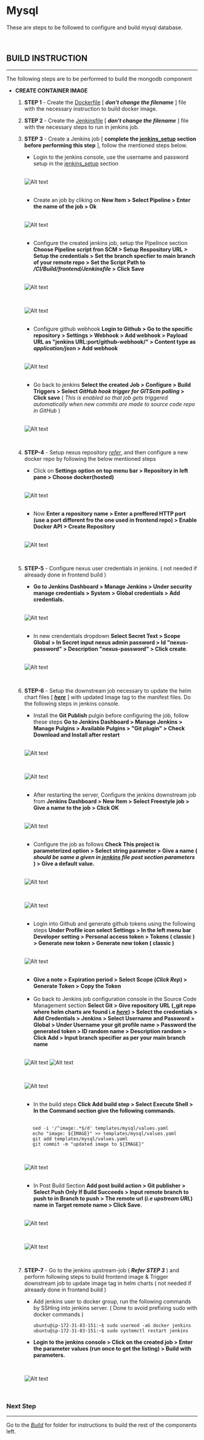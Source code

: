 # Mysql

These are steps to be followed to configure and build mysql database.

</br>

## BUILD INSTRUCTION
---

The following steps are to be performed to build the mongodb component

- **CREATE CONTAINER IMAGE**

    1. **STEP 1** - Create the [Dockerfile](Dockerfile) [ **_don't change the filename_** ] file with the necessary instruction to build docker image. 

    2. **STEP 2** - Create the [Jenkinsfile](Jenkinsfile) [ **_don't change the filename_** ] file with the necessary steps to run in jenkins job.

    2. **STEP 3** -  Create a Jenkins job [ **complete the [jenkins_setup](../../CD) section before performing this step** ], follow the mentioned steps below.

        - Login to the jenkins console, use the username and password setup in the [jenkins_setup](../Images/../../CD) section

        </br>

        ![Alt text](../Images/jenkins-login.png)

        </br>
        
        - Create an job by cliking on **New Item > Select Pipeline > Enter the name of the job > Ok**
        
        </br>

        ![Alt text](../Images/jenkins-job.png)

        </br>

        - Configure the created jenkins job, setup the Pipelince section **Choose Pipeline script fron SCM > Setup Respository URL > Setup the credentials > Set the branch specfier to main branch of your remote repo > Set the Script Path to _/CI/Build/frontend/Jenkinsfile_ > Click Save**

        </br>
        
        ![Alt text](../Images/job-config1.png)

        </br>

        ![Alt text](../Images/jenkins-config2.png)

        </br>

        - Configure github webhook **Login to Github > Go to the specific repository > Settings > Webhook > Add webhook > Payload URL as "jenkins URL:port/github-webhook/" > Content type as _application/json_ > Add webhook**

        </br>


        ![Alt text](../Images/git-webhook1.png)

        </br>

        - Go back to jenkins **Select the created Job > Configure > Build Triggers > Select _GitHub hook trigger for GITScm polling_ > Click save**  ( _This is enabled so that job gets triggered automatically when new commits are made to source code repo in GitHub_ )
        
        </br>

        ![Alt text](../Images/jenkins-webhook-config.png)

        </br>

    4. **STEP-4** - Setup nexus repository [_refer_](../../CD), and then configure a new docker repo by following the below mentioned steps 

        -  Click on **Settings option on top menu bar >   Repository in left pane > Choose docker(hosted)**

         </br>

         ![Alt text](../Images/nexus-create-docker-repository.png)

         </br>

        -  Now **Enter a repository name > Enter a preffered HTTP port (use a port different fro the one used in frontend repo) > Enable Docker API > Create Repository**

        </br>

         ![Alt text](../Images/nexus-docker-repo-config.png)

         </br>
 

    2. **STEP-5** - Configure nexus user credentials in jenkins. ( not needed if alreaady done in frontend build ) 

        - **Go to Jenkins Dashboard > Manage Jenkins > Under security manage credentials > System > Global credentials > Add credentials.** 

        </br>

        ![Alt text](../Images/jenkins-nexus-crenditials.png)

        </br>

        - In new crendentials dropdown **Select Secret Text > Scope Global > In Secret input nexus admin password > Id "nexus-password" > Description "nexus-password" > Click create**.
        
        </br>

        ![Alt text](../Images/jenkins-nexus-crenditials-config.png)

        
        </br>

    2. **STEP-6** - Setup the downstream job necessary to update the helm chart files [ [**_here_**](https://github.com/sai-harsha-dev/DevOps_Project_HelmChart.git) ] with updated Image tag to the manifest files. Do the following steps in jenkins console.
        
        -  Install the **Git Publish** pulgin before configuring the job, follow these steps **Go to Jenkins Dashboard > Manage Jenkins > Manage Pulgins > Available Pulgins > "Git plugin" >
        Check Download and Install after restart**

        </br>

        ![Alt text](../Images/jenkins-pulgin.png)

        </br>

        ![Alt text](../Images/jenkins-gitplugin.png)
        
        </br>
 

        -  After restarting the server, Configure the jenkins downstream job from **Jenkins Dashboard > New Item > Select Freestyle job > Give a name to the job > Click OK**

        </br>

        ![Alt text](../Images/jenkins-job2.png)

        </br>

        - Configure the job as follows **Check This project is parameterized option > Select string parameter > Give a name ( _should be same a given in [jenkins](Jenkinsfile) file post section parameters_ ) > Give a default value.**

        </br>

        ![Alt text](../Images/parameter-name.png) 
        
        </br>


        ![Alt text](../Images/jenkins-job2.png)

        </br>

        - Login into Github and generate github tokens using the following steps **Under Profile icon select Settings > In the left menu bar Developer setting > Personal access token > Tokens ( classic ) > Generate new token > Generate new token ( classic )**

        </br>

        ![Alt text](../Images/jenkins-job2-config2.png)

        </br>

        - **Give a note > Expiration period > Select Scope (_Click Rep_) > Generate Token > Copy the Token**

        </br>

        - Go back to Jenkins job configuration console in the Source Code Management section **Select Git > Give repository URL (_git repo where helm charts are found i.e [**_here_**](https://github.com/sai-harsha-dev/DevOps_Project_HelmChart.git)) > Select the credentials > Add Credentials > Jenkins > Select Username and Password > Global > Under Username your git profile name > Password the generated token > ID random name > Description random > Click Add > Input branch specifier as per your main branch name**

        </br>

        ![Alt text](../Images/jenkins-job2-config4.png)
        ![Alt text](../Images/jenkins-job2-config5.png)

        </br>
        
        ![Alt text](../Images/jenkins-job2-config6.png)

        </br>

        - In the build steps **Click Add build step > Select Execute Shell > In the Command section give the following commands.**

        </br>

        ```console
           sed -i '/^image:.*$/d' templates/mysql/values.yaml
           echo "image: ${IMAGE}" >> templates/mysql/values.yaml 
           git add templates/mysql/values.yaml
           git commit -m "updated image to ${IMAGE}" 
        ```
        
        </br>

        ![Alt text](../Images/jenkins-job2-config8.png)
        
        </br>

        - In Post Build Section **Add post build action > Git publisher > Select Push Only If Build Succeeds > Input remote branch to push to in Branch to push > The remote url (_i.e upstream URL_) name in Target remote name > Click Save.**

        </br>

        ![Alt text](../Images/jenkins-job2-config9.png)
        
        </br>

        ![Alt text](../Images/jenkins-job2-config10.png)

        </br>
        
    2. **STEP-7** - Go to the jenkins upstream-job ( _**Refer STEP 3**_ ) and perform following steps to build frontend image & Trigger downstream job to update image tag in helm charts  ( not needed if alreaady done in frontend build ) 

        - Add jenkins user to docker group, run the following commands by SSHing into jenkins server. ( Done to avoid prefixing sudo with docker commands )

            ```console
            ubuntu@ip-172-31-83-151:~$ sudo usermod -aG docker jenkins
            ubuntu@ip-172-31-83-151:~$ sudo systemctl restart jenkins
            ```

        - **Login to the jenkins console > Click on the created job > Enter the parameter values (run once to get the listing) > Build with parameters.** 

        </br>

        ![Alt text](../Images/jenkins-job-run.png)
        

        </br>

### Next Step
---

Go to the [_Build_](../../Build/) for folder for instructions to build the rest of the components left. 
        

        

        
    
          